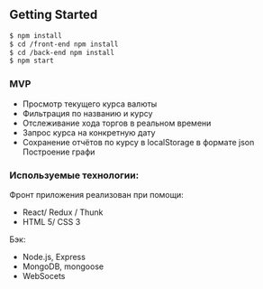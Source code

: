 
## Getting Started
```sh
$ npm install
$ cd /front-end npm install
$ cd /back-end npm install  
$ npm start
```

### MVP 
  + Просмотр текущего курса валюты
  + Фильтрация по названию и курсу
  + Отслеживание хода торгов в реальном времени
  + Запрос курса на конкретную дату
  + Сохранение отчётов по курсу в localStorage в формате json
  Построение графи

  
### Используемые технологии:
Фронт приложения реализован при помощи:

* React/ Redux / Thunk
* HTML 5/ CSS 3

Бэк:

* Node.js, Express
* MongoDB, mongoose
* WebSocets
